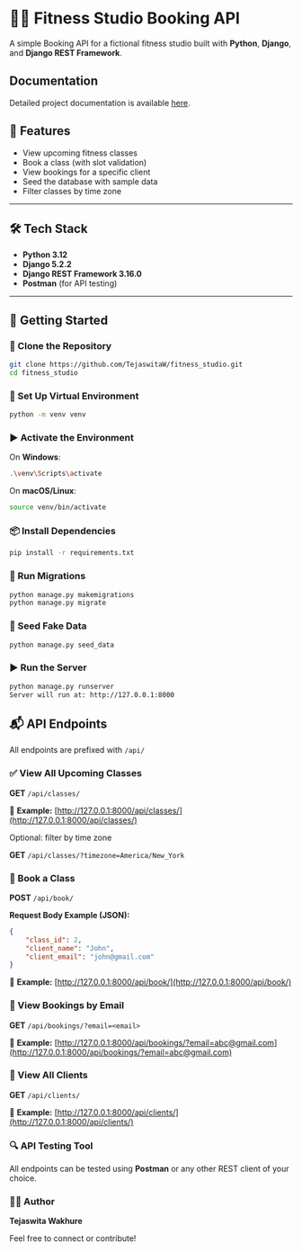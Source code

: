 # 🏋️‍♀️ Fitness Studio Booking API

A simple Booking API for a fictional fitness studio built with **Python**, **Django**, and **Django REST Framework**.

## Documentation

Detailed project documentation is available [here](https://tejaswitaw.github.io/fitness_studio/).


## 🚀 Features

- View upcoming fitness classes
- Book a class (with slot validation)
- View bookings for a specific client
- Seed the database with sample data
- Filter classes by time zone

---

## 🛠️ Tech Stack

- **Python 3.12**
- **Django 5.2.2**
- **Django REST Framework 3.16.0**
- **Postman** (for API testing)

---
## 📂 Getting Started

### 🔁 Clone the Repository

```bash
git clone https://github.com/TejaswitaW/fitness_studio.git
cd fitness_studio
```

### 🧱 Set Up Virtual Environment

```bash
python -m venv venv
```

### ▶️ Activate the Environment


On **Windows**:
```bash
.\venv\Scripts\activate
```

On **macOS/Linux**:
```bash
source venv/bin/activate
```

### 📦 Install Dependencies

```bash
pip install -r requirements.txt
```

### 🔄 Run Migrations

```bash
python manage.py makemigrations
python manage.py migrate
```

### 🌱 Seed Fake Data

```bash
python manage.py seed_data
```

### ▶️ Run the Server

```bash
python manage.py runserver
Server will run at: http://127.0.0.1:8000
```

## 📬 API Endpoints

All endpoints are prefixed with `/api/`

### ✅ View All Upcoming Classes

**GET** `/api/classes/`  

🔗 **Example:** [http://127.0.0.1:8000/api/classes/](http://127.0.0.1:8000/api/classes/)

Optional: filter by time zone 

**GET** `/api/classes/?timezone=America/New_York`

### 📝 Book a Class

**POST** `/api/book/`

**Request Body Example (JSON):**

```json
{
    "class_id": 2,
    "client_name": "John",
    "client_email": "john@gmail.com"
}
```
🔗 **Example:** [http://127.0.0.1:8000/api/book/](http://127.0.0.1:8000/api/book/)

### 📒 View Bookings by Email

**GET** `/api/bookings/?email=<email>`

🔗 **Example:** [http://127.0.0.1:8000/api/bookings/?email=abc@gmail.com](http://127.0.0.1:8000/api/bookings/?email=abc@gmail.com)



### 👥 View All Clients

**GET** `/api/clients/`

🔗 **Example:** [http://127.0.0.1:8000/api/clients/](http://127.0.0.1:8000/api/clients/)

### 🔍 API Testing Tool

All endpoints can be tested using **Postman** or any other REST client of your choice.



### 👩‍💻 Author

**Tejaswita Wakhure**  

Feel free to connect or contribute!
